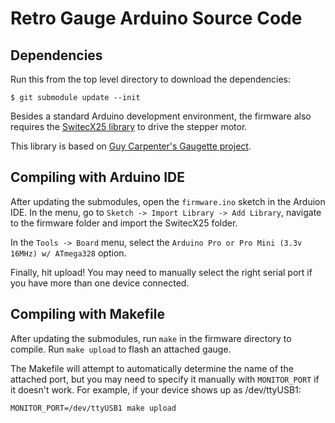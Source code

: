 Retro Gauge Arduino Source Code
================================

## Dependencies

Run this from the top level directory to download the dependencies:

    $ git submodule update --init

Besides a standard Arduino development environment, the firmware also requires
the [SwitecX25 library](https://github.com/clearwater/SwitecX25) to drive the
stepper motor.

This library is based on [Guy Carpenter's Gaugette project][gaugette].

[gaugette]: http://guy.carpenter.id.au/gaugette/about/

## Compiling with Arduino IDE

After updating the submodules, open the `firmware.ino` sketch in the Arduion
IDE. In the menu, go to `Sketch -> Import Library -> Add Library`, navigate to
the firmware folder and import the SwitecX25 folder.

In the `Tools -> Board` menu, select the `Arduino Pro or Pro Mini (3.3v 16MHz)
w/ ATmega328` option.

Finally, hit upload! You may need to manually select the right serial port if
you have more than one device connected.

## Compiling with Makefile

After updating the submodules, run `make` in the firmware directory to compile.
Run `make upload` to flash an attached gauge.

The Makefile will attempt to automatically determine the name of the attached
port, but you may need to specify it manually with `MONITOR_PORT` if it doesn't
work. For example, if your device shows up as /dev/ttyUSB1:

    MONITOR_PORT=/dev/ttyUSB1 make upload
